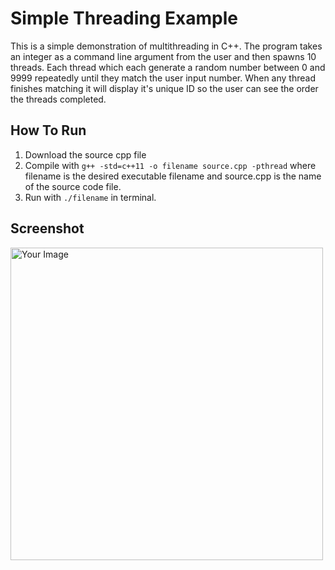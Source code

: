 # Simple Threading Example
This is a simple demonstration of multithreading in C++. 
The program takes an integer as a command line argument from the user and then spawns 10 threads.
Each thread which each generate a random number between 0 and 9999 repeatedly until they match the user input number.
When any thread finishes matching it will display it's unique ID so the user can see the order the threads completed.

## How To Run
1. Download the source cpp file
2. Compile with `g++ -std=c++11 -o filename source.cpp -pthread` where filename is the desired executable filename and source.cpp is the name of the source code file.
3. Run with `./filename` in terminal.

## Screenshot
<img src="https://github.com/thomas-martin-uf/Simple-Threading-Example/assets/109101463/700bf30b-d884-475e-a83d-c7e30157b9dd" alt="Your Image" style="width: 500px;">
